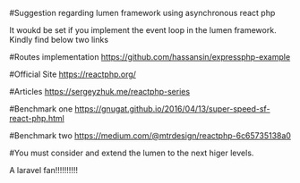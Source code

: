 #Suggestion regarding lumen framework using asynchronous react php

It woukd be set if you implement the event loop in the lumen framework. Kindly find below two links 

#Routes implementation
https://github.com/hassansin/expressphp-example

#Official Site
https://reactphp.org/

#Articles
https://sergeyzhuk.me/reactphp-series

#Benchmark one
https://gnugat.github.io/2016/04/13/super-speed-sf-react-php.html

#Benchmark two
https://medium.com/@mtrdesign/reactphp-6c65735138a0


#You must consider and extend the lumen to the next higer levels.


A laravel fan!!!!!!!!!!

